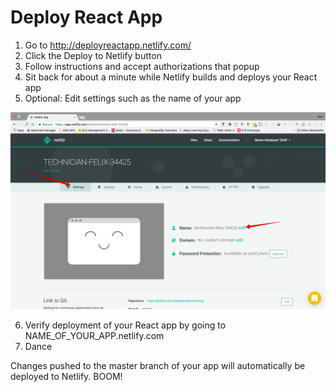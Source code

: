 # Deploy React App

1. Go to http://deployreactapp.netlify.com/
2. Click the Deploy to Netlify button
3. Follow instructions and accept authorizations that popup
4. Sit back for about a minute while Netlify builds and deploys your React app
5. Optional: Edit settings such as the name of your app

![Netlify Settings](images/settings.png)

6. Verify deployment of your React app by going to NAME_OF_YOUR_APP.netlify.com
7. Dance

Changes pushed to the master branch of your app will automatically be deployed to Netlify. BOOM!